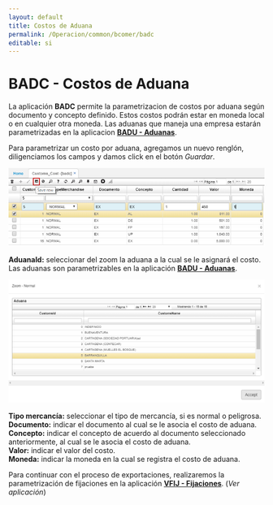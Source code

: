 ```yaml
---
layout: default
title: Costos de Aduana
permalink: /Operacion/common/bcomer/badc
editable: si
---
```


# BADC - Costos de Aduana

La aplicación **BADC** permite la parametrizacion de costos por aduana según documento y concepto definido. Estos costos podrán estar en moneda local o en cualquier otra moneda. Las aduanas que maneja una empresa estarán parametrizadas en la aplicacion [**BADU - Aduanas**](http://docs.oasiscom.com/Operacion/common/bcomer/badu).  

Para parametrizar un costo por aduana, agregamos un nuevo renglón, diligenciamos los campos y damos click en el botón _Guardar_.  

![](badc1.png)

**AduanaId:** seleccionar del zoom la aduana a la cual se le asignará el costo. Las aduanas son parametrizables en la aplicación [**BADU - Aduanas**](http://docs.oasiscom.com/Operacion/common/bcomer/badu).  

![](badc2.png)

**Tipo mercancía:** seleccionar el tipo de mercancía, si es normal o peligrosa.  
**Documento:** indicar el documento al cual se le asocia el costo de aduana.  
**Concepto:** indicar el concepto de acuerdo al documento seleccionado anteriormente, al cual se le asocia el costo de aduana.  
**Valor:** indicar el valor del costo.  
**Moneda:** indicar la moneda en la cual se registra el costo de aduana.  

Para continuar con el proceso de exportaciones, realizaremos la parametrización de fijaciones en la aplicación [**VFIJ - Fijaciones**](). (_Ver aplicación_)  